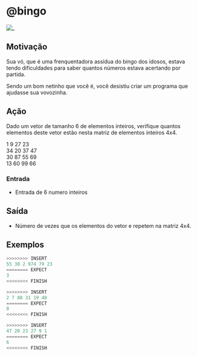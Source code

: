 # @bingo

![_](cover.jpg)

## Motivação

Sua vó, que é uma frenquentadora assídua do bingo dos idosos, estava tendo dificuldades para saber quantos números estava acertando por partida.

Sendo um bom netinho que você é, você desistiu criar um programa que ajudasse sua vovozinha.

## Ação

Dado um vetor de tamanho 6 de elementos inteiros, verifique quantos elementos deste vetor estão nesta matriz de elementos inteiros 4x4.

1 9 27 23  
34 20 37 47  
30 87 55 69  
13 60 99 66

### Entrada

* Entrada de 6 numero inteiros

## Saída

* Número de vezes que os elementos do vetor e repetem na matriz 4x4.  

## Exemplos

``` py
>>>>>>>> INSERT
55 30 2 974 79 23
======== EXPECT
3
<<<<<<<< FINISH
```

```py
>>>>>>>> INSERT
2 7 88 31 19 40
======== EXPECT
0
<<<<<<<< FINISH
```

```py
>>>>>>>> INSERT
47 20 23 27 9 1
======== EXPECT
6
<<<<<<<< FINISH
```
